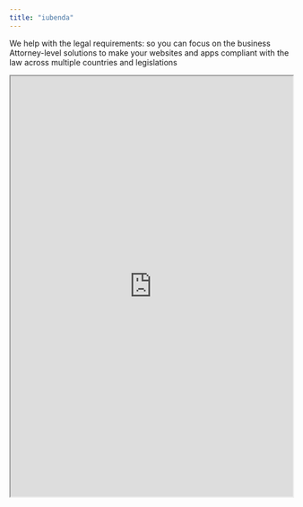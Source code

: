 ```yaml
---
title: "iubenda"
---
```


We help with the legal requirements: so you can focus on the business
Attorney-level solutions to make your websites and apps compliant with the law across multiple countries and legislations

<iframe height="750" width="100%" src="https://ewelton.github.io/ktest/wiki.html#iubenda"></iframe>

